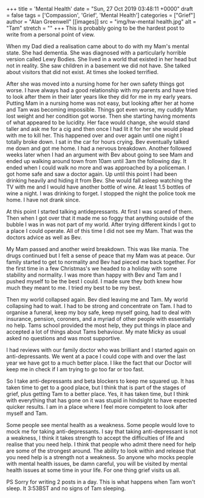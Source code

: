 +++
title = 'Mental Health'
date = "Sun, 27 Oct 2019 03:48:11 +0000"
draft = false
tags = ['Compassion', 'Grief', 'Mental Health']
categories = ["Grief"]
author = "Alan Greenwell"
[[images]]
  src = "img/hw-mental health.jpg"
  alt = "Tam"
  stretch = ""
+++
This is probably going to be the hardest post to write from a personal point of view.
<!--more-->
When my Dad died a realisation came about to do with my Mam's mental state. She had dementia. She was diagnosed with a particularly horrible version called Lewy Bodies. She lived in a world that existed in her head but not in reality. She saw children in a basement we did not have. She talked about visitors that did not exist. At times she looked terrified.

After she was moved into a nursing home for her own safety things got worse. I have always had a good relationship with my parents and have tried to look after them in their later years like they did for me in my early years. Putting Mam in a nursing home was not easy, but looking after her at home and Tam was becoming impossible. Things got even worse, my cuddly Mam lost weight and her condition got worse. Then she starting having moments of what appeared to be lucidity. Her face would change, she would stand taller and ask me for a cig and then once I had lit it for her she would plead with me to kill her. This happened over and over again until one night I totally broke down. I sat in the car for hours crying. Bev eventually talked me down and got me home. I had a nervous breakdown. Another followed weeks later when I had an argument with Bev about going to see Mam and ended up walking around town from 10am until 3am the following day. It ended when I could walk no more and was approached by a policeman. I got home safe and saw a doctor again. Up until this point I had been drinking heavily and hiding it from Bev. She would fall asleep watching the TV with me and I would have another bottle of wine. At least 1.5 bottles of wine a night. I was drinking to forget. I stopped the night the police took me home. I have not drank since.

At this point I started talking antidepressants. At first I was scared of them. Then when I got over that it made me so foggy that anything outside of the bubble I was in was not part of my world. After trying different kinds I got to a place I could operate. All of this time I did not see my Mam. That was the doctors advice as well as Bev.

My Mam passed and another weird breakdown. This was like mania. The drugs continued but I felt a sense of peace that my Mam was at peace. Our family started to get to normality and Bev had pieced me back together. For the first time in a few Christmas's we headed to a holiday with some stability and normality. I was more than happy with Bev and Tam and I pushed myself to be the best I could. I made sure they both knew how much they meant to me. I tried my best to be my best.

Then my world collapsed again. Bev died leaving me and Tam. My world collapsing had to wait. I had to be strong and concentrate on Tam. I had to organise a funeral, keep my boy safe, keep myself going, had to deal with insurance, pension, coroners, and a myriad of other people with essentially no help. Tams school provided the most help, they put things in place and accepted a lot of things about Tams behaviour. My mate Micky as usual asked no questions and was most supportive.

I had reviews with our family doctor who was brilliant and I started again on anti-depressants. We went at a pace I could cope with and over the last year we have got to a much better place. I like the fact that our Doctor will keep me in check if I am trying to go too far or too fast.

So I take anti-depressants and beta blockers to keep me squared up. It has taken time to get to a good place, but I think that is part of the stages of grief, plus getting Tam to a better place. Yes, it has taken time, but I think with everything that has gone on it was stupid in hindsight to have expected quicker results. I am in a place where I feel more competent to look after myself and Tam.

Some people see mental health as a weakness. Some people would love to mock me for taking anti-depressants. I say that taking anti-depressant is not a weakness, I think it takes strength to accept the difficulties of life and realise that you need help. I think that people who admit there need for help are some of the strongest around. The ability to look within and release that you need help is a strength not a weakness. So anyone who mocks people with mental health issues, be damn careful, you will be visited by mental health issues at some time in your life. For one thing grief visits us all.

PS Sorry for writing 2 posts in a day. This is what happens when Tam won't sleep. It 3:53BST and no signs of Tam sleeping.